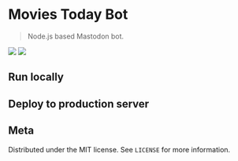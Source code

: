 # Movies Today Bot
> Node.js based Mastodon bot.

![](https://img.shields.io/codecov/c/github/treipatru/movies-today-bot)
![](https://img.shields.io/github/actions/workflow/status/treipatru/movies-today-bot/sanity-check.yml?branch=main)

## Run locally

## Deploy to production server

## Meta

Distributed under the MIT license. See ``LICENSE`` for more information.
